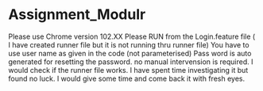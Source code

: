 # Assignment_Modulr

Please use Chrome version 102.XX
Please RUN from the Login.feature file ( I have created runner file but it is not running thru runner file)
You have to use user name as given in the code (not parameterised)
Pass word is auto generated for resetting the password. no manual intervension is required.
I would check if the runner file works. I have spent time investigating it but found no luck. I would give some time and come back it with fresh eyes.

